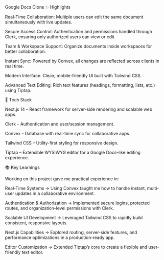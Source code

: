 Google Docs Clone
✨ Highlights

Real-Time Collaboration: Multiple users can edit the same document simultaneously with live updates.

Secure Access Control: Authentication and permissions handled through Clerk, ensuring only authorized users can view or edit.

Team & Workspace Support: Organize documents inside workspaces for better collaboration.

Instant Sync: Powered by Convex, all changes are reflected across clients in real time.

Modern Interface: Clean, mobile-friendly UI built with Tailwind CSS.

Advanced Text Editing: Rich text features (headings, formatting, lists, etc.) using Tiptap.

🧰 Tech Stack

Next.js 14
 – React framework for server-side rendering and scalable web apps.

Clerk
 – Authentication and user/session management.

Convex
 – Database with real-time sync for collaborative apps.

Tailwind CSS
 – Utility-first styling for responsive design.

Tiptap
 – Extensible WYSIWYG editor for a Google Docs–like editing experience.

📚 Key Learnings

Working on this project gave me practical experience in:

Real-Time Systems → Using Convex taught me how to handle instant, multi-user updates in a collaborative environment.

Authentication & Authorization → Implemented secure logins, protected routes, and organization-level permissions with Clerk.

Scalable UI Development → Leveraged Tailwind CSS to rapidly build consistent, responsive layouts.

Next.js Capabilities → Explored routing, server-side features, and performance optimizations in a production-ready app.

Editor Customization → Extended Tiptap’s core to create a flexible and user-friendly text editor.
